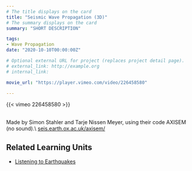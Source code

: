 ```yaml
---
# The title displays on the card
title: "Seismic Wave Propagation (3D)"
# The summary displays on the card
summary: "SHORT DESCRIPTION"

tags:
- Wave Propagation
date: "2020-10-10T00:00:00Z"

# Optional external URL for project (replaces project detail page).
# external_link: http://example.org
# internal_link:

movie_url: "https://player.vimeo.com/video/226458580"

---
```


{{< vimeo 226458580 >}}

\
Made by Simon Stahler and Tarje Nissen Meyer, using their code AXISEM (no sound).\ 
[seis.earth.ox.ac.uk/axisem/](http://seis.earth.ox.ac.uk/axisem/)

## Related Learning Units
* [Listening to Earthquakes](../../learningunits/1_primer/)
